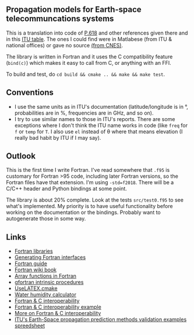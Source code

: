 
## Propagation models for Earth-space telecommuncations systems

This is a translation into code of [P.618](https://www.itu.int/dms_pubrec/itu-r/rec/p/R-REC-P.618-13-201712-I!!PDF-E.pdf) and other references given there and in this [ITU table](https://www.itu.int/en/ITU-R/study-groups/rsg3/Pages/iono-tropo-spheric.aspx). The ones I could find were in Matlabese (from ITU & national offices) or gave no source [(from CNES)](https://logiciels.cnes.fr/fr/content/propa).

The library is written in Fortran and it uses the C compatibility feature (`bind(c)`) which makes it easy to call from C, or anything with an FFI.

To build and test, do `cd build && cmake .. && make && make test`.

## Conventions

* I use the same units as in ITU's documentation (latitude/longitude is in °, probabilities are in %, frequencies are in GHz, and so on).
* I try to use similar names to those in ITU's reports. There are some exceptions where I don't think the ITU name works in code (like `freq` for `f` or `temp` for `T`. I also use `el` instead of θ where that means elevation (I really bad habit by ITU if I may say).

## Outlook

This is the first time I write Fortran. I've read somewhere that `.f95` is customary for Fortran >95 code, including later Fortran versions, so the Fortran files have that extension. I'm using `-std=f2018`. There will be a C/C++ header and Python bindings at some point.

The library is about 20% complete. Look at the tests `src/test0.f95` to see what's implemented. My priority is to have useful functionality before working on the documentation or the bindings. Probably want to autogenerate those in some way.

## Links

* [Fortran libraries](https://github.com/rabbiabram/awesome-fortran)
* [Generating Fortran interfaces](http://fortranwiki.org/fortran/show/Generating+C+Interfaces)
* [Fortran guide](http://www.egr.unlv.edu/~ed/fortranv3.pdf)
* [Fortran wiki book](https://en.wikibooks.org/wiki/Category:Book:Fortran)
* [Array functions in Fortran](https://www.phy.ornl.gov/csep/pl/node18.html)
* [gfortran intrinsic procedures](https://gcc.gnu.org/onlinedocs/gfortran/Intrinsic-Procedures.html#Intrinsic-Procedures)
* [UseLATEX.cmake](https://gitlab.kitware.com/kmorel/UseLATEX/blob/master/UseLATEX.pdf)
* [Water humidity calculator](https://www.cactus2000.de/uk/unit/masshum.shtml)
* [Fortran & C interoperability](https://gcc.gnu.org/onlinedocs/gfortran/Interoperability-with-C.html)
* [Fortran & C interoperability example](https://stackoverflow.com/a/30430656)
* [More on Fortran & C interoperability](https://stackoverflow.com/a/14503508)
* [ITU's Earth-Space propagation prediction methods validation examples spreedsheet](https://www.itu.int/en/ITU-R/study-groups/rsg3/ionotropospheric/CG-3M3J-13-ValEx-Rev4_2.xlsx)
